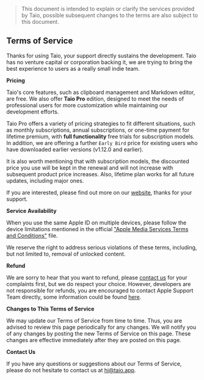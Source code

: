 > This document is intended to explain or clarify the services provided by Taio, possible subsequent changes to the terms are also subject to this document.

## Terms of Service

Thanks for using Taio, your support directly sustains the development. Taio has no venture capital or corporation backing it, we are trying to bring the best experience to users as a really small indie team.

**Pricing**

Taio's core features, such as clipboard management and Markdown editor, are free. We also offer **Taio Pro** edition, designed to meet the needs of professional users for more customization while maintaining our development efforts.

Taio Pro offers a variety of pricing strategies to fit different situations, such as monthly subscriptions, annual subscriptions, or one-time payment for lifetime premium, with **full functionality** free trials for subscription models. In addition, we are offering a further `Early Bird` price for existing users who have downloaded earlier versions (v1.12.0 and earlier).

It is also worth mentioning that with subscription models, the discounted price you use will be kept in the renewal and will not increase with subsequent product price increases. Also, lifetime plan works for all future updates, including major ones.

If you are interested, please find out more on our [website](https://taio.app/#pricing), thanks for your support.

**Service Availability**

When you use the same Apple ID on multiple devices, please follow the device limitations mentioned in the official ["Apple Media Services Terms and Conditions"](https://www.apple.com/legal/internet-services/itunes/us/terms.html) file.

We reserve the right to address serious violations of these terms, including, but not limited to, removal of unlocked content.

**Refund**

We are sorry to hear that you want to refund, please [contact us](mailto:hi@taio.app) for your complaints first, but we do respect your choice. However, developers are not responsible for refunds, you are encouraged to contact Apple Support Team directly, some information could be found [here](https://support.apple.com/en-us/HT204084).

**Changes to This Terms of Service**

We may update our Terms of Service from time to time. Thus, you are advised to review this page periodically for any changes. We will notify you of any changes by posting the new Terms of Service on this page. These changes are effective immediately after they are posted on this page.

**Contact Us**

If you have any questions or suggestions about our Terms of Service, please do not hesitate to contact us at hi@taio.app.